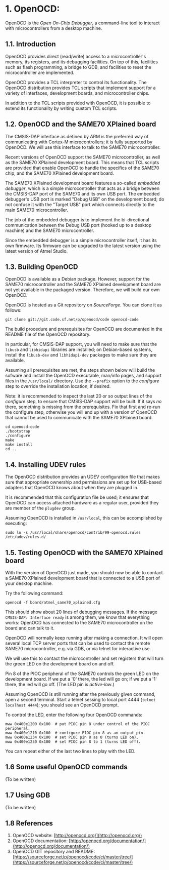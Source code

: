 # 1. OpenOCD: 

OpenOCD is the *Open On-Chip Debugger*, a command-line tool to interact with microcontrollers
from a desktop machine.

## 1.1. Introduction

OpenOCD provides direct (read/write) access to a microcontroller's memory, its registers, and
its debugging facilities. On top of this, facilities such as flash programming, a bridge to GDB,
and facilities to reset the microcontroller are implemented.

OpenOCD provides a TCL interpreter to control its functionality. The OpenOCD distribution provides
TCL scripts that implement support for a variety of interfaces, development boards, and
microcontroller chips.

In addition to the TCL scripts provided with OpenOCD, it is possible to extend its functionality
by writing custom TCL scripts.

## 1.2. OpenOCD and the SAME70 XPlained board

The CMSIS-DAP interface as defined by ARM is the preferred way of communicating with Cortex-M
microcontrollers; it is fully supported by OpenOCD. We will use this interface to talk to the
SAME70 microcontroller.

Recent versions of OpenOCD support the SAME70 microcontroller, as well as the SAME70 XPlained
development board. This means that TCL scripts are provided that enable OpenOCD to handle the
specifics of the SAME70 chip, and the SAME70 XPlained development board.

The SAME70 XPlained development board features a so-called *embedded debugger*, which is a simple
microcontroller that acts as a bridge between the CMSIS-DAP port of the SAME70 and its own USB
port. The embedded debugger's USB port is marked "Debug USB" on the development board; do not
confuse it with the "Target USB" port which connects directly to the main SAME70 microcontroller.

The job of the embedded debugger is to implement the bi-directional communication between the
Debug USB port (hooked up to a desktop machine) and the SAME70 microcontroller.

Since the embedded debugger is a simple microcontroller itself, it has its own firmware. Its
firmware can be upgraded to the latest version using the latest version of Atmel Studio.

## 1.3. Building OpenOCD

OpenOCD is available as a Debian package. However, support for the SAME70 microcontroller and
the SAME70 XPlained development board are not yet available in the packaged version. Therefore,
we will build our own OpenOCD.

OpenOCD is hosted as a Git repository on *SourceForge*. You can clone it as follows:

```
git clone git://git.code.sf.net/p/openocd/code openocd-code
```

The build procedure and prerequisites for OpenOCD are documented in the README file of the
OpenOCD repository.

In particular, for CMSIS-DAP support, you will need to make sure that the `libusb` and
`libhidapi` libraries are installed; on Debian-based systems, install the `libusb-dev`
and `libhidapi-dev` packages to make sure they are available.

Assuming all prerequisites are met, the steps shown below will build the sofware and install
the OpenOCD executable, man/info pages, and support files in the `/usr/local/` directory.
Use the `--prefix` option to the *configure* step to override the installation location, if desired.

Note: it is recommended to inspect the last 20 or so output lines of the *configure* step,
to ensure that CMSIS-DAP support will be built. If it says *no* there, something is missing
from the prerequisites. Fix that first and re-run the configure step, otherwise you will end
up with a version of OpenOCD that cannot be used to communicate with the SAME70 XPlained board.

```
cd openocd-code
./bootstrap
./configure
make
make install
cd ..
```

## 1.4. Installing UDEV rules

The OpenOCD distribution provides an UDEV configuration file that makes sure that appropriate
ownership and permissions are set up for USB-based adapters that OpenOCD knows about when they
are plugged in.

It is recommended that this configuration file be used; it ensures that OpenOCD can access
attached hardware as a regular user, provided they are member of the `plugdev` group.

Assuming OpenOCD is installed in `/usr/local`, this can be accomplished by executing:

```
sudo ln -s /usr/local/share/openocd/contrib/99-openocd.rules /etc/udev/rules.d/
```

## 1.5. Testing OpenOCD with the SAME70 XPlained board

With the version of OpenOCD just made, you should now be able to contact a SAME70 XPlained
development board that is connected to a USB port of your desktop machine.

Try the following command:

```
openocd -f board/atmel_same70_xplained.cfg
```

This should show about 20 lines of debugging messages. If the message `CMSIS-DAP: Interface ready` is
among them, we know that everything works: OpenOCD has connected to the SAME70 microcontroller on the
board and can talk to it.

OpenOCD will normally keep running after making a connection. It will open several local TCP server
ports that can be used to contact the remote SAME70 microcontroller, e.g. via GDB, or via telnet
for interactive use.

We will use this to contact the microcontroller and set registers that will turn the green LED
on the development board on and off.

Pin 8 of the PIOC peripheral of the SAME70 controls the green LED on the development board. If
we put a '0' there, the led will go on; if we put a '1' there, the led will go off. (The LED pin
is *active-low*.)

Assuming OpenOCD is still running after the previously given command, open a second terminal. Start
a telnet sessing to local port 4444 (`telnet localhost 4444`); you should see an OpenOCD prompt.

To control the LED, enter the following four OpenOCD commands:

```
mww 0x400e1200 0x100  # put PIOC pin 8 under control of the PIOC peripheral.
mww 0x400e1210 0x100  # configure PIOC pin 8 as an output pin.
mww 0x400e1234 0x100  # set PIOC pin 8 as 0 (turns LED on).
mww 0x400e1230 0x100  # set PIOC pin 8 to 1 (turns LED off).
```

You can repeat either of the last two lines to play with the LED.

## 1.6 Some useful OpenOCD commands

(To be written)

## 1.7 Using GDB

(To be written)

## 1.8 References

1. OpenOCD website: [http://openocd.org/](http://openocd.org/)
2. OpenOCD documentation: [http://openocd.org/documentation/](http://openocd.org/documentation/)
3. OpenOCD GIT repository and README: [https://sourceforge.net/p/openocd/code/ci/master/tree/](https://sourceforge.net/p/openocd/code/ci/master/tree/)
